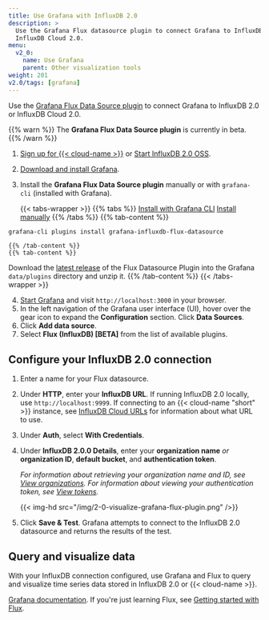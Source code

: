 ```yaml
---
title: Use Grafana with InfluxDB 2.0
description: >
  Use the Grafana Flux datasource plugin to connect Grafana to InfluxDB 2.0 or
  InfluxDB Cloud 2.0.
menu:
  v2_0:
    name: Use Grafana
    parent: Other visualization tools
weight: 201
v2.0/tags: [grafana]
---
```


Use the [Grafana Flux Data Source plugin](https://grafana.com/grafana/plugins/grafana-influxdb-flux-datasource)
to connect Grafana to InfluxDB 2.0 or InfluxDB Cloud 2.0.

{{% warn %}}
The **Grafana Flux Data Source plugin** is currently in beta.
{{% /warn %}}

1. [Sign up for {{< cloud-name >}}](/v2.0/get-started/) or
   [Start InfluxDB 2.0 OSS](/v2.0/get-started/#start-using-influxdb-oss).
2. [Download and install Grafana](https://grafana.com/grafana/download).
3. Install the **Grafana Flux Data Source plugin** manually or with `grafana-cli` (installed
   with Grafana).

    {{< tabs-wrapper >}}
    {{% tabs %}}
[Install with Grafana CLI](#)
[Install manually](#)
    {{% /tabs %}}
    {{% tab-content %}}
```sh
grafana-cli plugins install grafana-influxdb-flux-datasource
```
    {{% /tab-content %}}
    {{% tab-content %}}
  Download the [latest release](https://github.com/grafana/influxdb-flux-datasource/releases)
  of the Flux Datasource Plugin into the Grafana `data/plugins` directory and unzip it.
    {{% /tab-content %}}
    {{< /tabs-wrapper >}}

4. [Start Grafana](https://grafana.com/docs/grafana/latest/installation/) and
   visit `http://localhost:3000` in your browser.
5. In the left navigation of the Grafana user interface (UI), hover over the gear
   icon to expand the **Configuration** section. Click **Data Sources**.
6. Click **Add data source**.
7. Select **Flux (InfluxDB) [BETA]** from the list of available plugins.

## Configure your InfluxDB 2.0 connection
1. Enter a name for your Flux datasource.
2. Under **HTTP**, enter your **InfluxDB URL**.
   If running InfluxDB 2.0 locally, use `http://localhost:9999`.
   If connecting to an {{< cloud-name "short" >}} instance, see [InfluxDB Cloud URLs](/v2.0/cloud/urls/)
   for information about what URL to use.
3. Under **Auth**, select **With Credentials**.
4. Under **InfluxDB 2.0.0 Details**, enter your **organization name** _or_ **organization ID**,
   **default bucket**, and **authentication token**.

    _For information about retrieving your organization name and ID, see
    [View organizations](/v2.0/organizations/view-orgs/).
    For information about viewing your authentication token, see
    [View tokens](/v2.0/security/tokens/view-tokens/)._

    {{< img-hd src="/img/2-0-visualize-grafana-flux-plugin.png" />}}

5. Click **Save & Test**. Grafana attempts to connect to the InfluxDB 2.0 datasource
   and returns the results of the test.

## Query and visualize data
With your InfluxDB connection configured, use Grafana and Flux to query and
visualize time series data stored in InfluxDB 2.0 or {{< cloud-name >}}.

[Grafana documentation](https://grafana.com/docs/grafana/latest/).
If you're just learning Flux, see [Getting started with Flux](/v2.0/query-data/get-started/).

